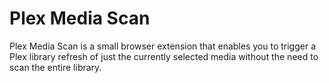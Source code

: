 # Plex Media Scan

Plex Media Scan is a small browser extension that enables you to trigger a Plex library refresh of just the currently selected media without the need to scan the entire library.
